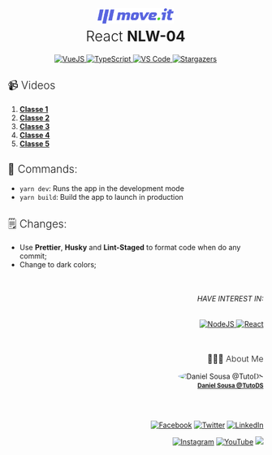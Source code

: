 <div align="center">
<a href="#"><img alt="Move.it" src="./static/logo-full.svg" width="150px"></a>
<h1 style="font-weight: 300; margin-top: 5px">React <strong>NLW-04</strong></h1>
</div>

<div align="center">
  	<a href="#">
  		<img src="https://img.shields.io/badge/Vue.JS%20-%2320232a.svg?&style=for-the-badge&logo=vue.js&logoColor=%234FC08D" alt="VueJS"/>
	</a>
	<a href="#">
		<img src="https://img.shields.io/badge/typescript%20-%23007ACC.svg?&style=for-the-badge&logo=typescript&logoColor=white" alt="TypeScript" />
	</a>
	<a href="#">
		<img src="https://img.shields.io/badge/Visual_Studio_Code-0078D4?style=for-the-badge&logo=visual%20studio%20code&logoColor=white" alt="VS Code" />
	</a>
	<a href="https://github.com/TutoDS/nuxt-levue-week/stargazers">
    	<img alt="Stargazers" src="https://img.shields.io/github/stars/TutoDS/nuxt-levue-week?style=for-the-badge">
	</a>
</div>

<h2 style="font-weight:300">📹 Videos</h2>

1. **[Classe 1](https://www.youtube.com/watch?v=VbkFOWw4yeY)**
2. **[Classe 2](https://www.youtube.com/watch?v=7GpOaATDSJw)**
3. **[Classe 3](https://www.youtube.com/watch?v=GqxqUnGJmkg)**
4. **[Classe 4](https://www.youtube.com/watch?v=FYMhLF87PTU)**
5. **[Classe 5]([#](https://www.youtube.com/watch?v=bHufbXQ8Oq0))**

<h2 style="font-weight:300">🚀 Commands:</h2>

-   `yarn dev`: Runs the app in the development mode
-   `yarn build`: Build the app to launch in production

<h2 style="font-weight: 300">🗒 Changes:</h2>

-   Use **Prettier**, **Husky** and **Lint-Staged** to format code when do any commit;
-   Change to dark colors;

<div align="right" style="margin-top: 50px">
<h6 style="text-transform: uppercase;">Have interest in:</h6>
<a href="https://github.com/TutoDS/nlw04-node">
	<img src="https://img.shields.io/badge/node.js%20NLW4%20-%2320232a.svg?&style=for-the-badge&logo=node.js&logoColor=%2343853D" alt="NodeJS"/>
</a>

<a href="https://github.com/TutoDS/nlw04-react">
	<img src="https://img.shields.io/badge/React%20NLW4%20-%2320232a.svg?&style=for-the-badge&logo=react&logoColor=%2361DAFB" alt="React"/>
</a>
</div>

<div align="right" style="margin-top: 50px">
<h3 style="font-weight: 300">
🧑🏻‍💻 About Me
</h3>

<img src="https://github.com/tutods.png" alt="Daniel Sousa @TutoDS" width="100px" style="border-radius: 100%">
<br />
<a href="https://github.com/TutoDS" alt="TutoDS">
<small><b>Daniel Sousa @TutoDS</b></small>
</a>

<br /><br />

[facebook]: https://facebook.com/tutods2014
[twitter]: https://twitter.com/tutods
[youtube]: https://youtube.com/tutods2014
[instagram]: https://instagram.com/dsousa_12
[linkedin]: https://www.linkedin.com/in/daniel-sousa-tutods/
[gitlab]: https://gitlab.com/jdaniel.asousa

[<img src="https://img.shields.io/badge/%20-%232671E5.svg?&style=for-the-badge&logo=Facebook&logoColor=white" alt="Facebook"/>][facebook] [<img src="https://img.shields.io/badge/%20-%231DA1F2.svg?&style=for-the-badge&logo=Twitter&logoColor=white" alt="Twitter"/>][twitter] [<img src="https://img.shields.io/badge/%20-%230077B5.svg?&style=for-the-badge&logo=linkedin&logoColor=white" alt="LinkedIn"/>][linkedin]

[<img src="https://img.shields.io/badge/%20-%23E4405F.svg?&style=for-the-badge&logo=Instagram&logoColor=white" alt="Instagram"/>][instagram] [<img src="https://img.shields.io/badge/%20-%23FF0000.svg?&style=for-the-badge&logo=YouTube&logoColor=white" alt="YouTube"/>][youtube] [<img src="https://img.shields.io/badge/%20-%23181717.svg?&style=for-the-badge&logo=gitlab&logoColor=white"/>][gitlab]

</div>
